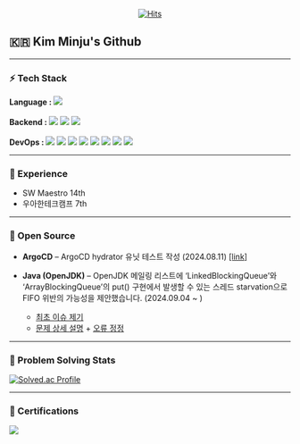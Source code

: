 <div align="center">
	
  [![Hits](https://hits.seeyoufarm.com/api/count/incr/badge.svg?url=https%3A%2F%2Fgithub.com%2Fmiiiinju1)](https://hits.seeyoufarm.com) 
	
</div>
<h2 align="left">🇰🇷 Kim Minju's Github </h2>

---

<h3 align="left">⚡️ Tech Stack </h3>
<div align=left> 

  <strong>Language : </strong> 
  <img src="https://img.shields.io/badge/Java-red?style=flat-square&logo=java&logoColor=white"> 
  <br/><br/>
  <strong>Backend : </strong>
  <img src="https://img.shields.io/badge/SpringBoot-6DB33F.svg?style=flat-square&logo=SpringBoot&logoColor=white"> 
  <img src="https://img.shields.io/badge/mysql-4479A1?style=flat-square&logo=mysql&logoColor=white"> 
  <img src="https://img.shields.io/badge/Redis-D9281A?style=flat-square&logo=Redis&logoColor=white">
  <br/><br/>
  <strong>DevOps : </strong>
  <img src="https://img.shields.io/badge/AWS-232F3E?style=flat-square&logo=amazonaws&logoColor=white"> 
  <img src="https://img.shields.io/badge/githubactions-2B8CFF?style=flat-square&logo=githubactions&logoColor=white"> 
  <img src="https://img.shields.io/badge/docker-2668EF?style=flat-square&logo=docker&logoColor=white"> 
  <img src="https://img.shields.io/badge/EC2-FF9900?style=flat-square&logo=amazonaws&logoColor=white">
  <img src="https://img.shields.io/badge/RDS-527FFF?style=flat-square&logo=amazonrds&logoColor=white">
  <img src="https://img.shields.io/badge/VPC-FF4F8B?style=flat-square&logo=amazonaws&logoColor=white">
  <img src="https://img.shields.io/badge/ECR-FF9900?style=flat-square&logo=amazonecr&logoColor=white">
  <img src="https://img.shields.io/badge/S3-569A31?style=flat-square&logo=amazons3&logoColor=white">


</div>

---

<h3 align="left">🚀 Experience </h3>

- SW Maestro 14th
- 우아한테크캠프 7th

---

<h3 align="left">🚀 Open Source </h3>

- **ArgoCD** – ArgoCD hydrator 유닛 테스트 작성 (2024.08.11) [[link]](https://github.com/argoproj/argo-cd/pull/19471)

- **Java (OpenJDK)** – OpenJDK 메일링 리스트에 ‘LinkedBlockingQueue’와 ‘ArrayBlockingQueue’의 put() 구현에서 발생할 수 있는 스레드 starvation으로 FIFO 위반의 가능성을 제안했습니다. (2024.09.04 ~ )
	- [최초 이슈 제기](https://mail.openjdk.org/pipermail/core-libs-dev/2024-September/128746.html)
	- [문제 상세 설명](https://mail.openjdk.org/pipermail/core-libs-dev/2024-September/129031.html) + [오류 정정](https://mail.openjdk.org/pipermail/core-libs-dev/2024-September/129085.html)

---

<h3 align="left">📌 Problem Solving Stats </h3>

  [![Solved.ac Profile](http://mazassumnida.wtf/api/v2/generate_badge?boj=gms07073)](https://solved.ac/gms07073/)

---

<h3 align="left">🏅 Certifications </h3>
<div align=left> 
  <a href="https://certi.programmers.co.kr/result/share/5729?utm_campaign=certi-issuance-share&utm_content=share&utm_medium=social&utm_source=community" target="_blank" rel="noopener noreferrer">
    <img src="https://img.shields.io/badge/PCCP%20Java%20Lv.5-1000%20점-brightgreen?style=flat-square&logo=java&logoColor=white">
  </a>
</div>
